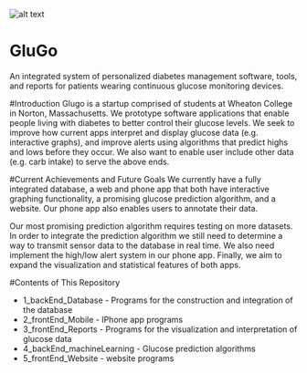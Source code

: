 ![alt text][logo]

[logo]: GluGo/GluGo.png 

# GluGo
An integrated system of personalized diabetes management software, tools, and reports for patients wearing continuous glucose monitoring devices.

#Introduction
Glugo is a startup comprised of students at Wheaton College in Norton, Massachusetts. We prototype software applications that enable people living with diabetes to better control their glucose levels. We seek to improve how current apps interpret and display glucose data (e.g. interactive graphs), and improve alerts using algorithms that predict highs and lows before they occur. We also want to enable user include other data (e.g. carb intake) to serve the above ends. 

#Current Achievements and Future Goals
We currently have a fully integrated database, a web and phone app that both have interactive graphing functionality, a promising glucose prediction algorithm, and a website. Our phone app also enables users to annotate their data. 

Our most promising prediction algorithm requires testing on more datasets. In order to integrate the prediction algorithm we still need to determine a way to transmit sensor data to the database in real time. We also need implement the high/low alert system in our phone app. Finally, we aim to expand the visualization and statistical features of both apps. 

#Contents of This Repository
+ 1_backEnd_Database - Programs for the construction and integration of the database
+ 2_frontEnd_Mobile - IPhone app programs 
+ 3_frontEnd_Reports - Programs for the visualization and interpretation of glucose data 
+ 4_backEnd_machineLearning - Glucose prediction algorithms 
+ 5_frontEnd_Website - website programs
